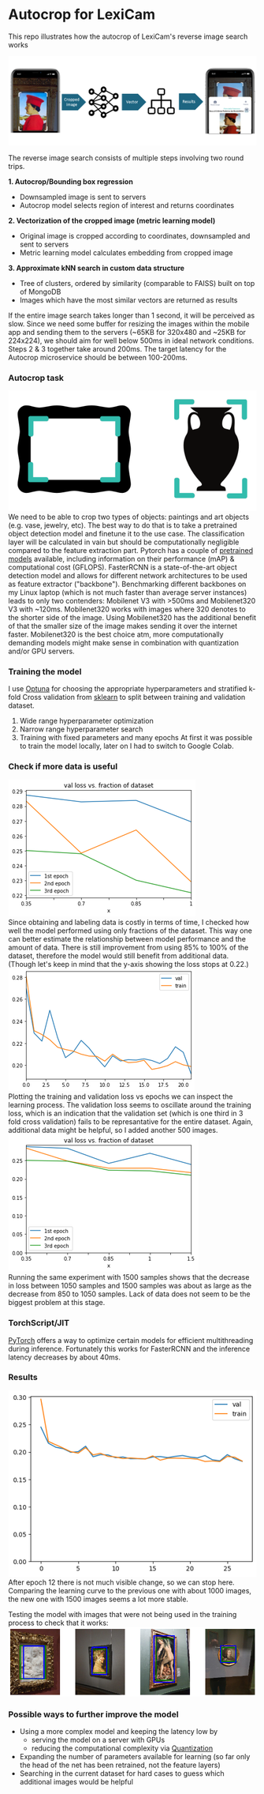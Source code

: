 # Autocrop for LexiCam
This repo illustrates how the autocrop of LexiCam's reverse image search works

![Illustration of algorithm](/algo_illustration.png "Reverse image search")

The reverse image search consists of multiple steps involving two round trips.

**1. Autocrop/Bounding box regression**
* Downsampled image is sent to servers
* Autocrop model selects region of interest and returns coordinates

**2. Vectorization of the cropped image (metric learning model)**
* Original image is cropped according to coordinates, downsampled and sent to servers
* Metric learning model calculates embedding from cropped image

**3. Approximate kNN search in custom data structure**
* Tree of clusters, ordered by similarity (comparable to FAISS) built on top of MongoDB
* Images which have the most similar vectors are returned as results

If the entire image search takes longer than 1 second, it will be perceived as slow. Since we need some buffer for resizing the images within the mobile app and sending them to the servers (~65KB for 320x480 and ~25KB for 224x224), we should aim for well below 500ms in ideal network conditions. Steps 2 & 3 together take around 200ms. The target latency for the Autocrop microservice should be between 100-200ms.


### Autocrop task
![Crop illustration](/crop_illustration_small.png)  
We need to be able to crop two types of objects: paintings and art objects (e.g. vase, jewelry, etc).
The best way to do that is to take a pretrained object detection model and finetune it to the use case. The classification layer will be calculated in vain but should be computationally negligible compared to the feature extraction part. Pytorch has a couple of [pretrained models](https://pytorch.org/vision/stable/models.html#object-detection) available, including information on their performance (mAP) & computational cost (GFLOPS).
FasterRCNN is a state-of-the-art object detection model and allows for different network architectures to be used as feature extractor ("backbone"). Benchmarking different backbones on my Linux laptop (which is not much faster than average server instances) leads to only two contenders: Mobilenet V3 with >500ms and Mobilenet320 V3 with ~120ms. Mobilenet320 works with images where 320 denotes to the shorter side of the image. Using Mobilenet320 has the additional benefit of that the smaller size of the image makes sending it over the internet faster. Mobilenet320 is the best choice atm, more computationally demanding models might make sense in combination with quantization and/or GPU servers.

### Training the model
I use [Optuna](https://optuna.org/) for choosing the appropriate hyperparameters and stratified k-fold Cross validation from [sklearn](https://scikit-learn.org/stable/modules/generated/sklearn.model_selection.StratifiedKFold.html#sklearn.model_selection.StratifiedKFold) to split between training and validation dataset.
1. Wide range hyperparameter optimization
2. Narrow range hyperparameter search
3. Training with fixed parameters and many epochs
At first it was possible to train the model locally, later on I had to switch to Google Colab.

### Check if more data is useful
![graph to test if more data is needed](/test_more_data_needed_1050images.png)  
Since obtaining and labeling data is costly in terms of time, I checked how well the model performed using only fractions of the dataset. This way one can better estimate the relationship between model performance and the amount of data. There is still improvement from using 85% to 100% of the dataset, therefore the model would still benefit from additional data. (Though let's keep in mind that the y-axis showing the loss stops at 0.22.)  
![learning curve](/fastercnnmobile320_1050images_22epochs_3pred.png)  
Plotting the training and validation loss vs epochs we can inspect the learning process. The validation loss seems to oscillate around the training loss, which is an indication that the validation set (which is one third in 3 fold cross validation) fails to be represantative for the entire dataset. Again, additional data might be helpful, so I added another 500 images.  
![new graph to test if more data is needed](/test_more_data_needed_1500images.png)  
Running the same experiment with 1500 samples shows that the decrease in loss between 1050 samples and 1500 samples was about as large as the decrease from 850 to 1050 samples. Lack of data does not seem to be the biggest problem at this stage.


### TorchScript/JIT
[PyTorch](https://pytorch.org/docs/stable/notes/cpu_threading_torchscript_inference.html) offers a way to optimize certain models for efficient multithreading during inference. Fortunately this works for FasterRCNN and the inference latency decreases by about 40ms.

### Results

![Final training curve](/last_training.png)  
After epoch 12 there is not much visible change, so we can stop here. Comparing the learning curve to the previous one with about 1000 images, the new one with 1500 images seems a lot more stable.

Testing the model with images that were not being used in the training process to check that it works:  
![Test set illustration](/test_set.png)
  
### Possible ways to further improve the model
+ Using a more complex model and keeping the latency low by
  + serving the model on a server with GPUs
  + reducing the computational complexity via [Quantization](https://pytorch.org/docs/stable/quantization.html)
+ Expanding the number of parameters available for learning (so far only the head of the net has been retrained, not the feature layers)
+ Searching in the current dataset for hard cases to guess which additional images would be helpful


